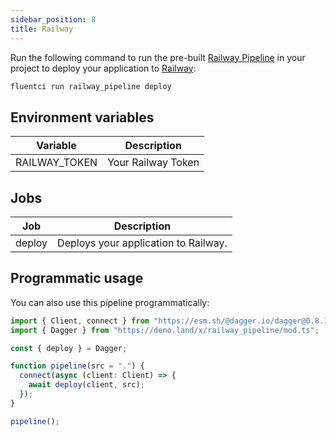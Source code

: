 ```yaml
---
sidebar_position: 8
title: Railway
---
```



Run the following command to run the pre-built [Railway Pipeline](https://github.com/fluent-ci-templates/railway-pipeline) in your project to deploy your application to [Railway](https://railway.app):

```bash
fluentci run railway_pipeline deploy
```

## Environment variables

| Variable      | Description        |
| --------------| -------------------|
| RAILWAY_TOKEN | Your Railway Token |

## Jobs

| Job     | Description                      |
|---------|----------------------------------|
| deploy  | Deploys your application to Railway. |

## Programmatic usage

You can also use this pipeline programmatically:

```typescript
import { Client, connect } from "https://esm.sh/@dagger.io/dagger@0.8.1";
import { Dagger } from "https://deno.land/x/railway_pipeline/mod.ts";

const { deploy } = Dagger;

function pipeline(src = ".") {
  connect(async (client: Client) => {
    await deploy(client, src);
  });
}

pipeline();

```